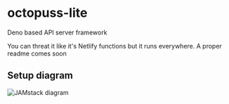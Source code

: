 # octopuss-lite

Deno based API server framework

You can threat it like it's Netlify functions but it runs everywhere. A proper readme comes soon

## Setup diagram

<img src="docs/jamstack-diagram.png" alt="JAMstack diagram" />
